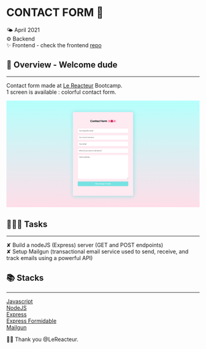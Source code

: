 # CONTACT FORM 💌

🌤 April 2021  
⚙️ Backend  
✨ Frontend - check the frontend [repo](https://github.com/manon-boiteau/form-front-LeReacteur)

## 🌈 Overview - Welcome dude

---

Contact form made at [Le Reacteur](https://www.lereacteur.io/) Bootcamp.  
1 screen is available : colorful contact form.

![Screen 1](img/contact-form.png)

## 👩🏻‍💻 Tasks

---

✘ Build a nodeJS (Express) server (GET and POST endpoints)  
✘ Setup Mailgun (transactional email service used to send, receive, and track emails using a powerful API)

## 📚 Stacks

---

[Javascript](https://www.w3schools.com/js/default.asp)  
[NodeJS](https://nodejs.org/api/documentation.html)  
[Express](https://github.com/expressjs/express)  
[Express Formidable](https://github.com/hatashiro/express-formidable)  
[Mailgun](https://documentation.mailgun.com/en/latest/)

🙏🏻 Thank you @LeReacteur.
